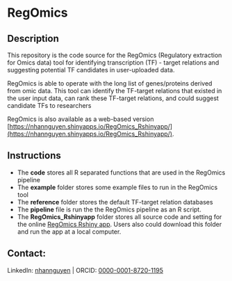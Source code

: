 # RegOmics

## Description
This repository is the code source for the RegOmics (Regulatory extraction for Omics data) tool for identifying transcription (TF) - target relations and suggesting potential TF candidates in user-uploaded data. 

RegOmics is able to operate with the long list of genes/proteins derived from omic data. This tool can identify the TF-target relations that existed in the user input data, can rank these TF-target relations, and could suggest candidate TFs to researchers

RegOmics is also available as a web-based version [https://nhannguyen.shinyapps.io/RegOmics_Rshinyapp/](https://nhannguyen.shinyapps.io/RegOmics_Rshinyapp/).

## Instructions
- The **code** stores all R separated functions that are used in the RegOmics pipeline
- The **example** folder stores some example files to run in the RegOmics tool
- The **reference** folder stores the default TF-target relation databases
- The **pipeline** file is run the the RegOmics pipeline as an R script.
- The **RegOmics_Rshinyapp** folder stores all source code and setting for the online [RegOmics Rshiny app](https://nhannguyen.shinyapps.io/RegOmics_Rshinyapp/). Users also could download this folder and run the app at a local computer.    

## Contact:
LinkedIn:	[nhannguyen](https://www.linkedin.com/in/nhannguyen1412) | ORCID: [0000-0001-8720-1195](https://orcid.org/0000-0001-8720-1195)

